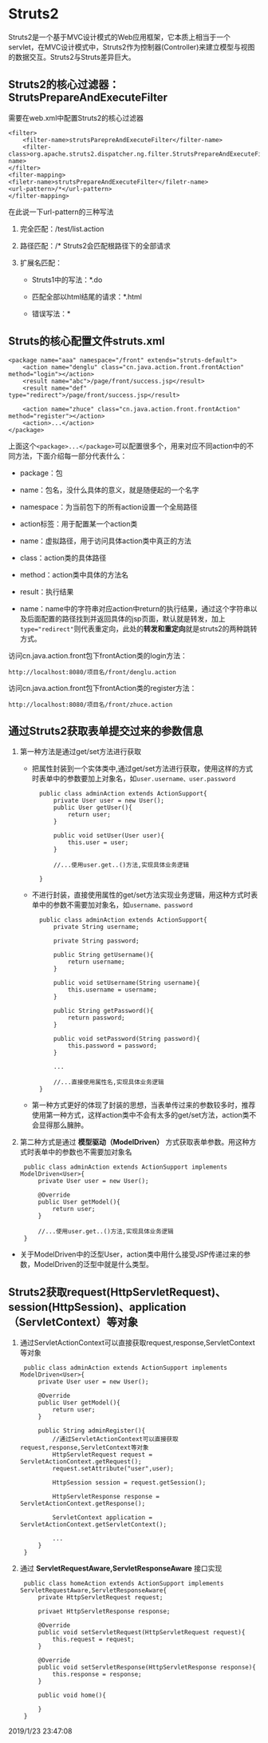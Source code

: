 # Struts2
Struts2是一个基于MVC设计模式的Web应用框架，它本质上相当于一个servlet，在MVC设计模式中，Struts2作为控制器(Controller)来建立模型与视图的数据交互。Struts2与Struts差异巨大。

## Struts2的核心过滤器：StrutsPrepareAndExecuteFilter
需要在web.xml中配置Struts2的核心过滤器

    <filter>
		<filter-name>strutsParepreAndExecuteFilter</filter-name>
		<filter-class>org.apache.struts2.dispatcher.ng.filter.StrutsPrepareAndExecuteFilter</filter-name>
	</filter>
	<filter-mapping>
	<filetr-name>strutsPrepareAndExecuteFilter</filetr-name>
	<url-pattern>/*</url-pattern>
	</filter-mapping>

在此说一下url-pattern的三种写法

1. 完全匹配：<url-pattern>/test/list.action</url-pattern>  
2. 路径匹配：<url-pattern>/*</url-pattern> Struts2会匹配根路径下的全部请求
3. 扩展名匹配：
	
	- Struts1中的写法：<url-pattern>*.do</url-pattern>

	- 匹配全部以html结尾的请求：<url-pattern>*.html</url-pattern>
	
	- 错误写法：<url-pattern>*</url-pattern>
	
	
## Struts的核心配置文件struts.xml

    <package name="aaa" namespace="/front" extends="struts-default">
		<action name="denglu" class="cn.java.action.front.frontAction" method="login"></action>
		<result name="abc">/page/front/success.jsp</result>
		<result name="def" type="redirect">/page/front/success.jsp</result>

		<action name="zhuce" class="cn.java.action.front.frontAction" method="register"></action>
		<action>...</action>
	</package>

上面这个`<package>...</package>`可以配置很多个，用来对应不同action中的不同方法，下面介绍每一部分代表什么：

- package：包

- name：包名，没什么具体的意义，就是随便起的一个名字

- namespace：为当前包下的所有action设置一个全局路径

- action标签：用于配置某一个action类

- name：虚拟路径，用于访问具体action类中真正的方法

- class：action类的具体路径

- method：action类中具体的方法名

- result：执行结果

- name：name中的字符串对应action中return的执行结果，通过这个字符串以及后面配置的路径找到并返回具体的jsp页面，默认就是转发，加上`type="redirect"`则代表重定向，此处的**转发和重定向**就是struts2的两种跳转方式。

访问cn.java.action.front包下frontAction类的login方法：

    http://localhost:8080/项目名/front/denglu.action

访问cn.java.action.front包下frontAction类的register方法：

    http://localhost:8080/项目名/front/zhuce.action

## 通过Struts2获取表单提交过来的参数信息
1. 第一种方法是通过get/set方法进行获取

	
	- 把属性封装到一个实体类中,通过get/set方法进行获取，使用这样的方式时表单中的参数要加上对象名，如`user.username、user.password`

	    	public class adminAction extends ActionSupport{
				private User user = new User();
				public User getUser(){
					return user;
				}
				
				public void setUser(User user){
					this.user = user;
				}
			 
				//...使用user.get..()方法,实现具体业务逻辑

			} 
		
	- 不进行封装，直接使用属性的get/set方法实现业务逻辑，用这种方式时表单中的参数不需要加对象名，如`username、password` 

			public class adminAction extends ActionSupport{
				private String username;

				private String password;

				public String getUsername(){
					return username;	
				}

				public void setUsername(String username){
					this.username = username;
				}

				public String getPassword(){
					return password;
				}
				
				public void setPassword(String password){
					this.password = password;
				}
				
				...
				
				//...直接使用属性名,实现具体业务逻辑
			}
	
	- 第一种方式更好的体现了封装的思想，当表单传过来的参数较多时，推荐使用第一种方式，这样action类中不会有太多的get/set方法，action类不会显得那么臃肿。


2. 第二种方式是通过 **模型驱动（ModelDriven）** 方式获取表单参数。用这种方式时表单中的参数也不需要加对象名

		public class adminAction extends ActionSupport implements ModelDriven<User>{
			private User user = new User();

			@Override
			public User getModel(){
				return user;
			}

			//...使用user.get..()方法,实现具体业务逻辑
		} 



- 关于ModelDriven中的泛型User，action类中用什么接受JSP传递过来的参数，ModelDriven的泛型中就是什么类型。


## Struts2获取request(HttpServletRequest)、session(HttpSession)、application（ServletContext）等对象

1. 通过ServletActionContext可以直接获取request,response,ServletContext等对象

		public class adminAction extends ActionSupport implements ModelDriven<User>{
			private User user = new User();

			@Override
			public User getModel(){
				return user;
			}
	
			public String adminRegister(){
				//通过ServletActionContext可以直接获取request,response,ServletContext等对象
				HttpServletRequest request = ServletActionContext.getRequest();
				request.setAttribute("user",user);

				HttpSession session = request.getSession();

				HttpServletResponse response = ServletActionContext.getResponse();

				ServletContext application = ServletActionContext.getServletContext();

				...
			}
		}



2. 通过 **ServletRequestAware,ServletResponseAware** 接口实现

		public class homeAction extends ActionSupport implements ServletRequestAware,ServletResponseAware{
			private HttpServletRequest request;

			privaet HttpServletResponse response;

			@Override
			public void setServletRequest(HttpServletRequest request){
				this.request = request;
			}

			@Override
			public void setServletResponse(HttpServletResponse response){
				this.response = response;
			}
	
			public void home(){
			
			}
		}
	  

2019/1/23 23:47:08 
